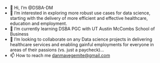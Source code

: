 - 👋 Hi, I’m @DSBA-DM
- 👀 I’m interested in exploring more robust use cases for data science, starting with the delivery of more efficient and effective healthcare, education and employment.
- 🌱 I’m currently learning DSBA PGC with UT Austin McCombs School of Business
- 💞️ I’m looking to collaborate on any Data science projects in delivering healthcare services and enabling gainful employments for everyone in areas of their passions (vs. just a paycheck)...
- 📫 How to reach me danmavegemite@gmail.com

<!---
DSBA-DM/DSBA-DM is a ✨ special ✨ repository because its `README.md` (this file) appears on your GitHub profile.
You can click the Preview link to take a look at your changes.
--->
